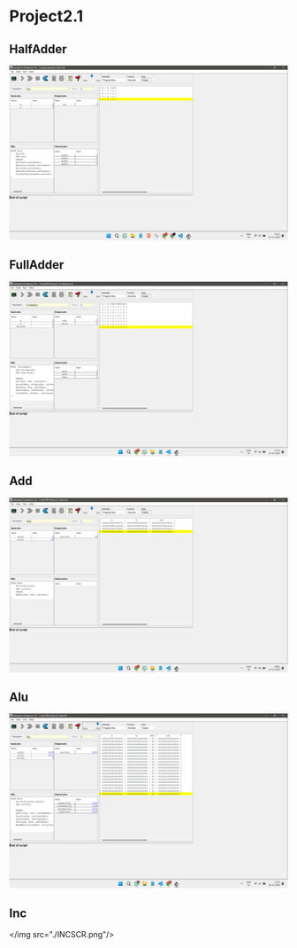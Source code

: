 # Project2.1

## HalfAdder

<img src="./HALFADDERSCR.png"/>

## FullAdder

<img src="./FULLADDERSCR.png"/>

## Add

<img src="./ADDSCR.png"/>

## Alu

<img src="./ALUSCR.png"/>

## Inc

</img src="./INCSCR.png"/>